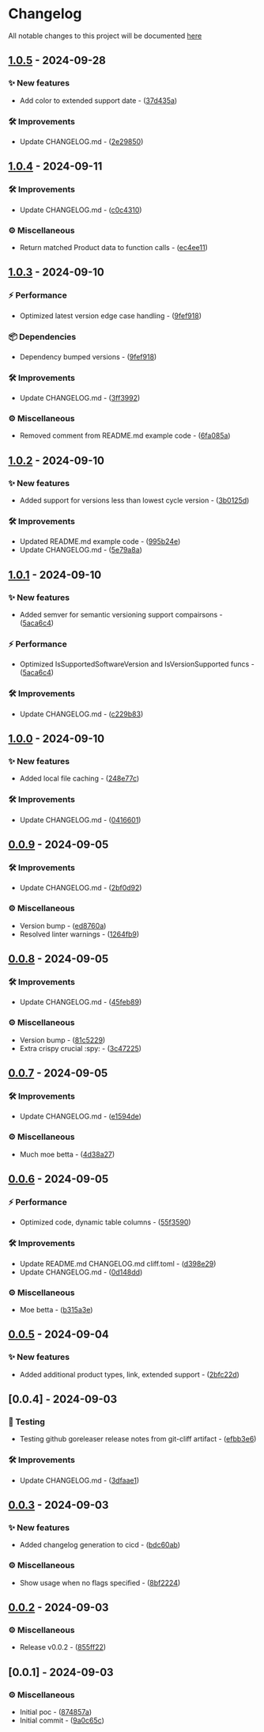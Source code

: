 # Changelog

All notable changes to this project will be documented [here](https://github.com/mr-pmillz/eoldate/blob/main/CHANGELOG.md?ref_type=heads)

## [1.0.5](https://github.com/mr-pmillz/eoldate/compare/v1.0.4...v1.0.5) - 2024-09-28

### ✨ New features

- Add color to extended support date - ([37d435a](https://github.com/mr-pmillz/eoldate/commit/37d435affba8517c65518d355a18fe4a53347cff))

### 🛠 Improvements

- Update CHANGELOG.md - ([2e29850](https://github.com/mr-pmillz/eoldate/commit/2e298500111b603722f97ae66124dd045c99fbe9))

## [1.0.4](https://github.com/mr-pmillz/eoldate/compare/v1.0.3...v1.0.4) - 2024-09-11

### 🛠 Improvements

- Update CHANGELOG.md - ([c0c4310](https://github.com/mr-pmillz/eoldate/commit/c0c4310fbff5d2320d69437d838058a72dd2b14b))

### ⚙️ Miscellaneous

- Return matched Product data to function calls - ([ec4ee11](https://github.com/mr-pmillz/eoldate/commit/ec4ee11b9a4bd34b4ba2e86d89f05bcefbc04a1f))

## [1.0.3](https://github.com/mr-pmillz/eoldate/compare/v1.0.2...v1.0.3) - 2024-09-10

### ⚡ Performance

- Optimized latest version edge case handling - ([9fef918](https://github.com/mr-pmillz/eoldate/commit/9fef91897a92bea3265e3dabd5efd79d839c54d8))

### 📦 Dependencies

- Dependency bumped versions - ([9fef918](https://github.com/mr-pmillz/eoldate/commit/9fef91897a92bea3265e3dabd5efd79d839c54d8))

### 🛠 Improvements

- Update CHANGELOG.md - ([3ff3992](https://github.com/mr-pmillz/eoldate/commit/3ff3992791c68475b2cc62e971987bd30bb507f0))

### ⚙️ Miscellaneous

- Removed comment from README.md example code - ([6fa085a](https://github.com/mr-pmillz/eoldate/commit/6fa085a8275b4a4f1065bbf0f4d0434681d6aaed))

## [1.0.2](https://github.com/mr-pmillz/eoldate/compare/v1.0.1...v1.0.2) - 2024-09-10

### ✨ New features

- Added support for versions less than lowest cycle version - ([3b0125d](https://github.com/mr-pmillz/eoldate/commit/3b0125ddc7014ad0d20d2ce8b1975eecf3357b23))

### 🛠 Improvements

- Updated README.md example code - ([995b24e](https://github.com/mr-pmillz/eoldate/commit/995b24efc0a182ed3e320ebaf226581a80974f8b))
- Update CHANGELOG.md - ([5e79a8a](https://github.com/mr-pmillz/eoldate/commit/5e79a8ab26e150d3f7483cba4579656adfa60db5))

## [1.0.1](https://github.com/mr-pmillz/eoldate/compare/v1.0.0...v1.0.1) - 2024-09-10

### ✨ New features

- Added semver for semantic versioning support compairsons - ([5aca6c4](https://github.com/mr-pmillz/eoldate/commit/5aca6c4a4cffcebb683dbefc1bdb472cb33a0b3d))

### ⚡ Performance

- Optimized IsSupportedSoftwareVersion and IsVersionSupported funcs - ([5aca6c4](https://github.com/mr-pmillz/eoldate/commit/5aca6c4a4cffcebb683dbefc1bdb472cb33a0b3d))

### 🛠 Improvements

- Update CHANGELOG.md - ([c229b83](https://github.com/mr-pmillz/eoldate/commit/c229b83431eba0723561ae4456e28ee5dbafeab5))

## [1.0.0](https://github.com/mr-pmillz/eoldate/compare/v0.0.9...v1.0.0) - 2024-09-10

### ✨ New features

- Added local file caching - ([248e77c](https://github.com/mr-pmillz/eoldate/commit/248e77cba1203a48dd4033c1ca46334721e2ec34))

### 🛠 Improvements

- Update CHANGELOG.md - ([0416601](https://github.com/mr-pmillz/eoldate/commit/04166019743f59748817824f60e38e8df5d83eb9))

## [0.0.9](https://github.com/mr-pmillz/eoldate/compare/v0.0.8...v0.0.9) - 2024-09-05

### 🛠 Improvements

- Update CHANGELOG.md - ([2bf0d92](https://github.com/mr-pmillz/eoldate/commit/2bf0d922f0f6fde30e4d5435dac4760f85213a35))

### ⚙️ Miscellaneous

- Version bump - ([ed8760a](https://github.com/mr-pmillz/eoldate/commit/ed8760a8f2e434807a8ebdcaf182e7253e9cbeff))
- Resolved linter warnings - ([1264fb9](https://github.com/mr-pmillz/eoldate/commit/1264fb9ac842226f201191ccf7fe241dfc5dec5f))

## [0.0.8](https://github.com/mr-pmillz/eoldate/compare/v0.0.7...v0.0.8) - 2024-09-05

### 🛠 Improvements

- Update CHANGELOG.md - ([45feb89](https://github.com/mr-pmillz/eoldate/commit/45feb8993a3e6971909b1d48c116c2e79ea57386))

### ⚙️ Miscellaneous

- Version bump - ([81c5229](https://github.com/mr-pmillz/eoldate/commit/81c52299825e9c39e3ded6a0a0c56a8c47aa37ab))
- Extra crispy crucial :spy: - ([3c47225](https://github.com/mr-pmillz/eoldate/commit/3c47225cd5ac736b8f74a3e6de5dffec3d8b61be))

## [0.0.7](https://github.com/mr-pmillz/eoldate/compare/v0.0.6...v0.0.7) - 2024-09-05

### 🛠 Improvements

- Update CHANGELOG.md - ([e1594de](https://github.com/mr-pmillz/eoldate/commit/e1594deb64b02903892a87140daaf8ebb4dcd8b0))

### ⚙️ Miscellaneous

- Much moe betta - ([4d38a27](https://github.com/mr-pmillz/eoldate/commit/4d38a27a87471e14ae25002146de498d76b2ac7e))

## [0.0.6](https://github.com/mr-pmillz/eoldate/compare/v0.0.5...v0.0.6) - 2024-09-05

### ⚡ Performance

- Optimized code, dynamic table columns - ([55f3590](https://github.com/mr-pmillz/eoldate/commit/55f3590510073e402c9ba8ab234c13d56b082535))

### 🛠 Improvements

- Update README.md CHANGELOG.md cliff.toml - ([d398e29](https://github.com/mr-pmillz/eoldate/commit/d398e29f3840565fbf14dc86841049681a668882))
- Update CHANGELOG.md - ([0d148dd](https://github.com/mr-pmillz/eoldate/commit/0d148dd3f92802ec48cd1e4933dc9376d83112e8))

### ⚙️ Miscellaneous

- Moe betta - ([b315a3e](https://github.com/mr-pmillz/eoldate/commit/b315a3e7ce6db0c9ef4b7f27e13d994e2f4947d6))

## [0.0.5](https://github.com/mr-pmillz/eoldate/compare/v0.0.4...v0.0.5) - 2024-09-04

### ✨ New features

- Added additional product types, link, extended support - ([2bfc22d](https://github.com/mr-pmillz/eoldate/commit/2bfc22df5bc2d6299a4bcce803ace4547ffec8d3))

## [0.0.4] - 2024-09-03

### 🧪 Testing

- Testing github goreleaser release notes from git-cliff artifact - ([efbb3e6](https://github.com/mr-pmillz/eoldate/commit/efbb3e60ec3e9a4da09ec06a8d8c3948c21d1ed8))

### 🛠 Improvements

- Update CHANGELOG.md - ([3dfaae1](https://github.com/mr-pmillz/eoldate/commit/3dfaae17b22d03532f36613d2d2174085f34d6dc))

## [0.0.3](https://github.com/mr-pmillz/eoldate/compare/v0.0.2...v0.0.3) - 2024-09-03

### ✨ New features

- Added changelog generation to cicd - ([bdc60ab](https://github.com/mr-pmillz/eoldate/commit/bdc60ab253fd8bbeb6d3cce27c94d7ac91bd12ec))

### ⚙️ Miscellaneous

- Show usage when no flags specified - ([8bf2224](https://github.com/mr-pmillz/eoldate/commit/8bf22248442e7e5b45d9bd2987bf675201dc3d77))

## [0.0.2](https://github.com/mr-pmillz/eoldate/compare/v0.0.1...v0.0.2) - 2024-09-03

### ⚙️ Miscellaneous

- Release v0.0.2 - ([855ff22](https://github.com/mr-pmillz/eoldate/commit/855ff2272fa8ae94493965630314f9c047c64149))

## [0.0.1] - 2024-09-03

### ⚙️ Miscellaneous

- Initial poc - ([874857a](https://github.com/mr-pmillz/eoldate/commit/874857a0c84039ef284ccb9d7b7f82ca6967be4e))
- Initial commit - ([9a0c65c](https://github.com/mr-pmillz/eoldate/commit/9a0c65c4587c942f4013fd1a54b1925770c235f6))

<!-- generated by git-cliff -->
